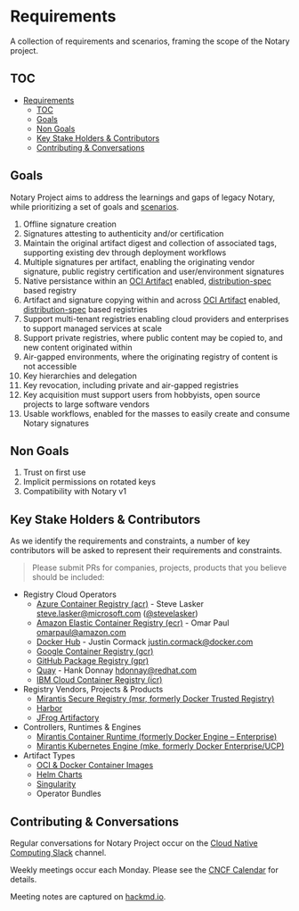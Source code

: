# Requirements

A collection of requirements and scenarios, framing the scope of the Notary project.

## TOC

- [Requirements](#requirements)
  - [TOC](#toc)
  - [Goals](#goals)
  - [Non Goals](#non-goals)
  - [Key Stake Holders \& Contributors](#key-stake-holders--contributors)
  - [Contributing \& Conversations](#contributing--conversations)

## Goals

Notary Project aims to address the learnings and gaps of legacy Notary, while prioritizing a set of goals and [scenarios](./scenarios.md).

1. Offline signature creation
1. Signatures attesting to authenticity and/or certification
1. Maintain the original artifact digest and collection of associated tags, supporting existing dev through deployment workflows
1. Multiple signatures per artifact, enabling the originating vendor signature, public registry certification and user/environment signatures
1. Native persistance within an [OCI Artifact][oci-artifacts] enabled, [distribution-spec][distribution-spec] based registry
1. Artifact and signature copying within and across [OCI Artifact][oci-artifacts] enabled, [distribution-spec][distribution-spec] based registries
1. Support multi-tenant registries enabling cloud providers and enterprises to support managed services at scale
1. Support private registries, where public content may be copied to, and new content originated within
1. Air-gapped environments, where the originating registry of content is not accessible
1. Key hierarchies and delegation
1. Key revocation, including private and air-gapped registries
1. Key acquisition must support users from hobbyists, open source projects to large software vendors
1. Usable workflows, enabled for the masses to easily create and consume Notary signatures

## Non Goals

1. Trust on first use
1. Implicit permissions on rotated keys
1. Compatibility with Notary v1

## Key Stake Holders & Contributors

As we identify the requirements and constraints, a number of key contributors will be asked to represent their requirements and constraints.

> Please submit PRs for companies, projects, products that you believe should be included:

- Registry Cloud Operators
  - [Azure Container Registry (acr)][acr] - Steve Lasker <steve.lasker@microsoft.com> ([@stevelasker](http://github.com/stevelasker))
  - [Amazon Elastic Container Registry (ecr)][ecr] - Omar Paul <omarpaul@amazon.com>
  - [Docker Hub][docker-hub] - Justin Cormack justin.cormack@docker.com
  - [Google Container Registry (gcr)][gcr]
  - [GitHub Package Registry (gpr)][gpr]
  - [Quay][quay] - Hank Donnay <hdonnay@redhat.com>
  - [IBM Cloud Container Registry (icr)][icr]
- Registry Vendors, Projects & Products
  - [Mirantis Secure Registry (msr, formerly Docker Trusted Registry)][msr]
  - [Harbor][harbor]
  - [JFrog Artifactory][jfrog]
- Controllers, Runtimes & Engines
  - [Mirantis Container Runtime (formerly Docker Engine – Enterprise)][mirantis-runtime]
  - [Mirantis Kubernetes Engine (mke, formerly Docker Enterprise/UCP)][mke]
- Artifact Types
  - [OCI & Docker Container Images][image-spec]
  - [Helm Charts][helm-registry]
  - [Singularity][singularity]
  - Operator Bundles
  
## Contributing & Conversations

Regular conversations for Notary Project occur on the [Cloud Native Computing Slack](https://app.slack.com/client/T08PSQ7BQ/CQUH8U287?) channel.

Weekly meetings occur each Monday.
Please see the [CNCF Calendar](https://www.cncf.io/community/calendar/) for details.

Meeting notes are captured on [hackmd.io](https://hackmd.io/_vrqBGAOSUC_VWvFzWruZw).

[distribution-spec]:    https://github.com/opencontainers/distribution-spec
[oci-artifacts]:        https://github.com/opencontainers/artifacts
[acr]:                  https://aka.ms/acr/artifacts
[artifacts-repo]:       https://github.com/opencontainers/artifacts
[docker-hub]:           https://hub.docker.com/
[msr]:                  https://www.mirantis.com/software/mirantis-secure-registry
[mirantis-runtime]:     https://www.mirantis.com/software/container-runtime/
[mke]:                  https://www.mirantis.com/software/mirantis-kubernetes-engine/
[ecr]:                  https://aws.amazon.com/ecr/
[gcr]:                  https://cloud.google.com/container-registry/
[gpr]:                  https://github.com/features/package-registry
[harbor]:               https://goharbor.io/
[icr]:                  https://icr.io/
[helm-registry]:        https://v3.helm.sh/docs/topics/registries/
[image-spec]:           https://github.com/opencontainers/image-spec
[jfrog]:                https://jfrog.com/integration/docker-registry/
[oci-distribution]:     https://github.com/opencontainers/distribution-spec
[oci-image]:            https://github.com/opencontainers/image-spec
[oci-index]:            https://github.com/opencontainers/image-spec/blob/master/image-index.md
[oci-manifest]:         https://github.com/opencontainers/image-spec/blob/master/manifest.md
[oci-tob]:              https://github.com/opencontainers/tob
[singularity]:          https://github.com/sylabs/singularity
[quay]:                 https://quay.io/
